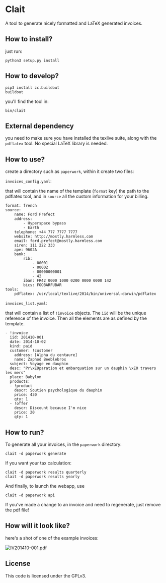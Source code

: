 # Clait

A tool to generate nicely formatted and LaTeX generated invoices.

## How to install?

just run:

    python3 setup.py install

## How to develop?

    pip3 install zc.buildout
    buildout

you'll find the tool in:

    bin/clait

## External dependency

you need to make sure you have installed the texlive suite, along with
the `pdflatex` tool. No special LaTeX library is needed.

## How to use?

create a directory such as `paperwork`, within it create two files:

`invoices_config.yaml`:

that will contain the name of the template (`format` key) the path to the pdflatex tool,
and in `source` all the custom information for your billing.

```
format: french
source:
    name: Ford Prefect
    address:
        - Hyperspace bypass
        - Earth
    telephone: +44 777 7777 7777
    website: http://mostly.harmless.com
    email: ford.prefect@mostly.harmless.com
    siren: 111 222 333
    ape: 9602A
    bank:
        rib:
            - 00001
            - 00002
            - 00000000001
            - 42
        iban: FR42 0000 1000 0200 0000 0000 142
        bics: FOOBARFUBAR
tools:
    pdflatex: /usr/local/texlive/2014/bin/universal-darwin/pdflatex
```

`invoices_list.yaml`:

that will contain a list of `!invoice` objects. The `iid` will be the unique reference
of the invoice. Then all the elements are as defined by the template.


```
- !invoice
  iid: 201410-001
  date: 2014-10-02
  kind: paid
  customer: !customer
    address: [Alpha du centaure]
    name: Zaphod Beeblebrox
  subject: Voyage en dauphin
  desc: "Pr\xE9paration et embarquation sur un dauphin \xE0 travers les mers"
  place: Babylon
  products:
  - !product
    descr: Soutien psychologique du dauphin
    price: 430
    qty: 1
  - !offer
    descr: Discount because I'm nice
    price: 20
    qty: 1
```

## How to run?

To generate all your invoices, in the `paperwork` directory:

    clait -d paperwork generate

If you want your tax calculation:

    clait -d paperwork results quarterly
    clait -d paperwork results yearly

And finally, to launch the webapp, use

    clait -d paperwork api

If you've made a change to an invoice and need to regenerate, just remove
the pdf file!


## How will it look like?

here's a shot of one of the example invoices:

![IV201410-001.pdf](https://github.com/guyzmo/clait/blob/master/examples/IV201410-001.pdf.png)

## License

This code is licensed under the GPLv3.




